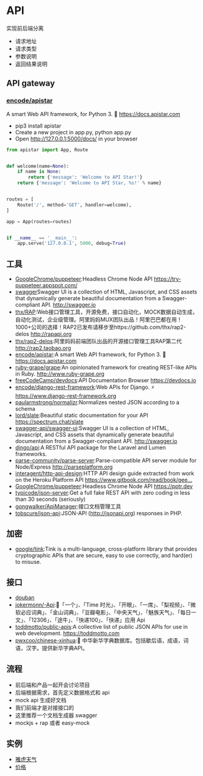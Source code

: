 # API

实现前后端分离

*   请求地址
*   请求类型
*   参数说明
*   返回结果说明

## API gateway

### [encode/apistar](https://github.com/encode/apistar)

A smart Web API framework, for Python 3. 🌟 https://docs.apistar.com

* pip3 install apistar
* Create a new project in app.py, python app.py
* Open http://127.0.0.1:5000/docs/ in your browser

```py
from apistar import App, Route


def welcome(name=None):
    if name is None:
        return {'message': 'Welcome to API Star!'}
    return {'message': 'Welcome to API Star, %s!' % name}


routes = [
    Route('/', method='GET', handler=welcome),
]

app = App(routes=routes)


if __name__ == '__main__':
    app.serve('127.0.0.1', 5000, debug=True)
```

## 工具

* [GoogleChrome/puppeteer](https://github.com/GoogleChrome/puppeteer):Headless Chrome Node API https://try-puppeteer.appspot.com/
* [swagger](https://app.swaggerhub.com/home)Swagger UI is a collection of HTML, Javascript, and CSS assets that dynamically generate beautiful documentation from a Swagger-compliant API. http://swagger.io
* [thx/RAP](https://github.com/thx/RAP):Web接口管理工具，开源免费，接口自动化，MOCK数据自动生成，自动化测试，企业级管理。阿里妈妈MUX团队出品！阿里巴巴都在用！1000+公司的选择！RAP2已发布请移步至https://github.com/thx/rap2-delos http://rapapi.org
* [thx/rap2-delos](https://github.com/thx/rap2-delos):阿里妈妈前端团队出品的开源接口管理工具RAP第二代 http://rap2.taobao.org
* [encode/apistar](https://github.com/encode/apistar):A smart Web API framework, for Python 3. 🌟 https://docs.apistar.com
* [ruby-grape/grape](https://github.com/ruby-grape/grape):An opinionated framework for creating REST-like APIs in Ruby. http://www.ruby-grape.org
* [freeCodeCamp/devdocs](https://github.com/freeCodeCamp/devdocs):API Documentation Browser https://devdocs.io
* [encode/django-rest-framework](https://github.com/encode/django-rest-framework):Web APIs for Django. ⚡️ https://www.django-rest-framework.org
* [paularmstrong/normalizr](https://github.com/paularmstrong/normalizr):Normalizes nested JSON according to a schema
* [lord/slate](https://github.com/lord/slate):Beautiful static documentation for your API https://spectrum.chat/slate
* [swagger-api/swagger-ui](https://github.com/swagger-api/swagger-ui):Swagger UI is a collection of HTML, Javascript, and CSS assets that dynamically generate beautiful documentation from a Swagger-compliant API. http://swagger.io
* [dingo/api](https://github.com/dingo/api):A RESTful API package for the Laravel and Lumen frameworks.
* [parse-community/parse-server](https://github.com/parse-community/parse-server):Parse-compatible API server module for Node/Express http://parseplatform.org
* [interagent/http-api-design](https://github.com/interagent/http-api-design):HTTP API design guide extracted from work on the Heroku Platform API https://www.gitbook.com/read/book/gee…
* [GoogleChrome/puppeteer](https://github.com/GoogleChrome/puppeteer):Headless Chrome Node API https://pptr.dev
* [typicode/json-server](https://github.com/typicode/json-server):Get a full fake REST API with zero coding in less than 30 seconds (seriously)
* [gongwalker/ApiManager](https://github.com/gongwalker/ApiManager):接口文档管理工具
* [tobscure/json-api](https://github.com/tobscure/json-api):JSON-API (http://jsonapi.org) responses in PHP.

## 加密

* [google/tink](https://github.com/google/tink):Tink is a multi-language, cross-platform library that provides cryptographic APIs that are secure, easy to use correctly, and hard(er) to misuse.

## 接口

* [douban](https://developers.douban.com/wiki/?title=guide)
* [jokermonn/-Api](https://github.com/jokermonn/-Api):📖「一个」、「Time 时光」、「开眼」、「一席」、「梨视频」、「微软必应词典」、「金山词典」、「豆瓣电影」、「中央天气」、「魅族天气」、「每日一文」、「12306」、「途牛」、「快递100」、「快递」应用 Api
* [toddmotto/public-apis](https://github.com/toddmotto/public-apis):A collective list of public JSON APIs for use in web development. https://toddmotto.com
* [pwxcoo/chinese-xinhua](https://github.com/pwxcoo/chinese-xinhua):📙 中华新华字典数据库。包括歇后语，成语，词语，汉字。提供新华字典API。

## 流程

* 前后端和产品一起开会讨论项目
* 后端根据需求，首先定义数据格式和 api
* mock api 生成好文档
* 我们前端才是对接接口的
* 这里推荐一个文档生成器 swagger
* mockjs + rap 或者 easy-mock

## 实例

* [雅虎天气](https://query.yahooapis.com/v1/public/yql?q=select%20*%20from%20weather.forecast%20where%20woeid%20%3D%202151330&format=json)
* [价格](http://api.money.126.net/data/feed/0000001,1399001?callback=refreshPrice)
